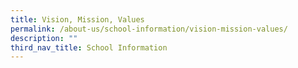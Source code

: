 ```yaml
---
title: Vision, Mission, Values
permalink: /about-us/school-information/vision-mission-values/
description: ""
third_nav_title: School Information
---
```

